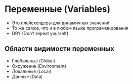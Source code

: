 # Переменные (Variables)

- Это плейсхолдеры для динамичных значений
- То же самое, что и в любом языке программирования
- DRY (Don't repeat yourself)

## Области видимости переменных

- Глобальные (Global)
- Окружение (Environment)
- Локальные (Local)
- Данные (Data)


